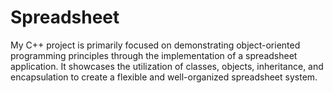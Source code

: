 # Spreadsheet
 My C++ project is primarily focused on demonstrating object-oriented programming principles through the implementation of a spreadsheet application. It showcases the utilization of classes, objects, inheritance, and encapsulation to create a flexible and well-organized spreadsheet system. 
